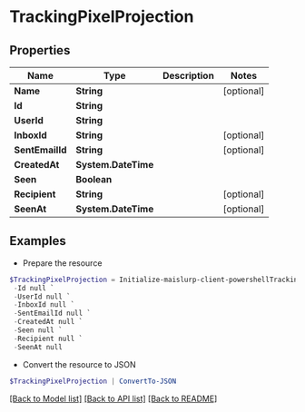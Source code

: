 # TrackingPixelProjection
## Properties

Name | Type | Description | Notes
------------ | ------------- | ------------- | -------------
**Name** | **String** |  | [optional] 
**Id** | **String** |  | 
**UserId** | **String** |  | 
**InboxId** | **String** |  | [optional] 
**SentEmailId** | **String** |  | [optional] 
**CreatedAt** | **System.DateTime** |  | 
**Seen** | **Boolean** |  | 
**Recipient** | **String** |  | [optional] 
**SeenAt** | **System.DateTime** |  | [optional] 

## Examples

- Prepare the resource
```powershell
$TrackingPixelProjection = Initialize-maislurp-client-powershellTrackingPixelProjection  -Name null `
 -Id null `
 -UserId null `
 -InboxId null `
 -SentEmailId null `
 -CreatedAt null `
 -Seen null `
 -Recipient null `
 -SeenAt null
```

- Convert the resource to JSON
```powershell
$TrackingPixelProjection | ConvertTo-JSON
```

[[Back to Model list]](../README#documentation-for-models) [[Back to API list]](../README#documentation-for-api-endpoints) [[Back to README]](../README)

